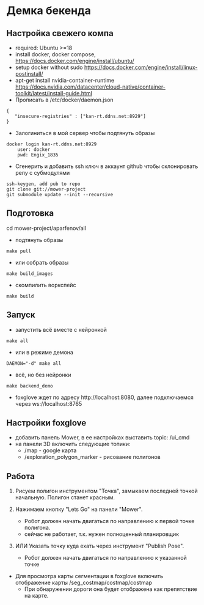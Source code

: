 # Демка бекенда
## Настройка свежего компа
- required: Ubuntu >=18
- install docker, docker compose,
    https://docs.docker.com/engine/install/ubuntu/
- setup docker without sudo
    https://docs.docker.com/engine/install/linux-postinstall/
- apt-get install nvidia-container-runtime
    https://docs.nvidia.com/datacenter/cloud-native/container-toolkit/latest/install-guide.html
- Прописать в /etc/docker/daemon.json
```
{
   "insecure-registries" : ["kan-rt.ddns.net:8929"]
}
```
- Залогиниться в мой сервер чтобы подтянуть образы
```
docker login kan-rt.ddns.net:8929
    user: docker
    pwd: Engix_1835
```
- Сгенерить и добавить ssh ключ в аккаунт github чтобы склонировать репу с субмодулями
```
ssh-keygen, add pub to repo
git clone git://mower-project
git submodule update --init --recursive
```

## Подготовка
cd mower-project/aparfenov/all

- подтянуть образы
```
make pull
```
- или собрать образы
```
make build_images
```
- скомпилить воркспейс
```
make build
```

## Запуск
- запустить всё вместе с нейронкой
```
make all
```
- или в режиме демона
```
DAEMON="-d" make all
```
- всё, но без нейронки
```
make backend_demo
```

- foxglove ждет по адресу http://localhost:8080, далее подключаемся через ws://localhost:8765

## Настройки foxglove
- добавить панель Mower, в ее настройках выставить topic: /ui_cmd
- на панели 3D включить следующие топики:
    - /map                          - google карта
    - /exploration_polygon_marker   - рисование полигонов

## Работа
1. Рисуем полигон инструментом "Точка", замыкаем последней точкой начальную.
Полигон станет красным.
2. Нажимаем кнопку "Lets Go" на панели "Mower".
    - Робот должен начать двигаться по направлению к первой точке полигона.
    - сейчас не работает, т.к. нужен полноценный планировщик

3. ИЛИ Указать точку куда ехать через инструмент "Publish Pose".
    - Робот должен начать двигаться по направлению к указанной точке

- Для просмотра карты сегментации в foxglove включить отображение карты /seg_costmap/costmap/costmap
    - При обнаружении дороги она будет отображена как препятствие на карте.

